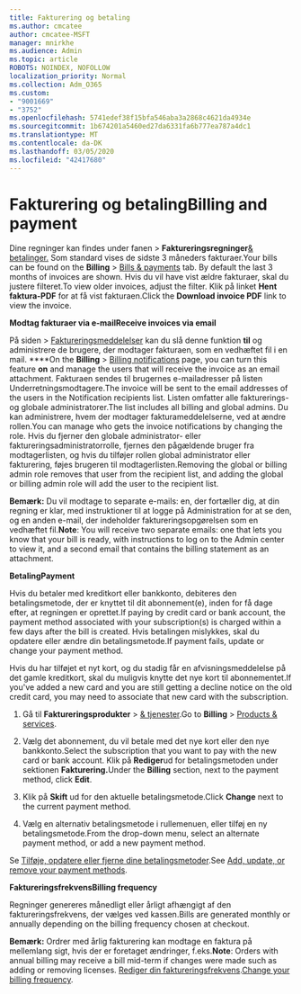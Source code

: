 ```yaml
---
title: Fakturering og betaling
ms.author: cmcatee
author: cmcatee-MSFT
manager: mnirkhe
ms.audience: Admin
ms.topic: article
ROBOTS: NOINDEX, NOFOLLOW
localization_priority: Normal
ms.collection: Adm_O365
ms.custom:
- "9001669"
- "3752"
ms.openlocfilehash: 5741edef38f15bfa546aba3a2868c4621da4934e
ms.sourcegitcommit: 1b674201a5460ed27da6331fa6b777ea787a4dc1
ms.translationtype: MT
ms.contentlocale: da-DK
ms.lasthandoff: 03/05/2020
ms.locfileid: "42417680"
---
```

# <a name="billing-and-payment"></a><span data-ttu-id="0b926-102">Fakturering og betaling</span><span class="sxs-lookup"><span data-stu-id="0b926-102">Billing and payment</span></span>

<span data-ttu-id="0b926-103">Dine regninger kan findes under fanen >  **Faktureringsregninger**[& betalinger.](https://go.microsoft.com/fwlink/p/?linkid=848039)  Som standard vises de sidste 3 måneders fakturaer.</span><span class="sxs-lookup"><span data-stu-id="0b926-103">Your bills can be found on the **Billing** > [Bills & payments](https://go.microsoft.com/fwlink/p/?linkid=848039) tab.  By default the last 3 months of invoices are shown.</span></span>  <span data-ttu-id="0b926-104">Hvis du vil have vist ældre fakturaer, skal du justere filteret.</span><span class="sxs-lookup"><span data-stu-id="0b926-104">To view older invoices, adjust the filter.</span></span>  <span data-ttu-id="0b926-105">Klik på linket **Hent faktura-PDF** for at få vist fakturaen.</span><span class="sxs-lookup"><span data-stu-id="0b926-105">Click the **Download invoice PDF** link to view the invoice.</span></span>

<span data-ttu-id="0b926-106">**Modtag fakturaer via e-mail**</span><span class="sxs-lookup"><span data-stu-id="0b926-106">**Receive invoices via email**</span></span>

<span data-ttu-id="0b926-107">På siden > [Faktureringsmeddelelser](https://go.microsoft.com/fwlink/p/?linkid=853212) kan du slå denne funktion **til** og administrere de brugere, der modtager fakturaen, som en vedhæftet fil i en mail. \*\*\*\*</span><span class="sxs-lookup"><span data-stu-id="0b926-107">On the **Billing** > [Billing notifications](https://go.microsoft.com/fwlink/p/?linkid=853212) page, you can turn this feature **on** and manage the users that will receive the invoice as an email attachment.</span></span> <span data-ttu-id="0b926-108">Fakturaen sendes til brugernes e-mailadresser på listen Underretningsmodtagere.</span><span class="sxs-lookup"><span data-stu-id="0b926-108">The invoice will be sent to the email addresses of the users in the Notification recipients list.</span></span> <span data-ttu-id="0b926-109">Listen omfatter alle fakturerings- og globale administratorer.</span><span class="sxs-lookup"><span data-stu-id="0b926-109">The list includes all billing and global admins.</span></span>  <span data-ttu-id="0b926-110">Du kan administrere, hvem der modtager fakturameddelelserne, ved at ændre rollen.</span><span class="sxs-lookup"><span data-stu-id="0b926-110">You can manage who gets the invoice notifications by changing the role.</span></span>  <span data-ttu-id="0b926-111">Hvis du fjerner den globale administrator- eller faktureringsadministratorrolle, fjernes den pågældende bruger fra modtagerlisten, og hvis du tilføjer rollen global administrator eller fakturering, føjes brugeren til modtagerlisten.</span><span class="sxs-lookup"><span data-stu-id="0b926-111">Removing the global or billing admin role removes that user from the recipient list, and adding the global or billing admin role will add the user to the recipient list.</span></span>

<span data-ttu-id="0b926-112">**Bemærk:** Du vil modtage to separate e-mails: en, der fortæller dig, at din regning er klar, med instruktioner til at logge på Administration for at se den, og en anden e-mail, der indeholder faktureringsopgørelsen som en vedhæftet fil.</span><span class="sxs-lookup"><span data-stu-id="0b926-112">**Note**: You will receive two separate emails: one that lets you know that your bill is ready, with instructions to log on to the Admin center to view it, and a second email that contains the billing statement as an attachment.</span></span>

<span data-ttu-id="0b926-113">**Betaling**</span><span class="sxs-lookup"><span data-stu-id="0b926-113">**Payment**</span></span>

<span data-ttu-id="0b926-114">Hvis du betaler med kreditkort eller bankkonto, debiteres den betalingsmetode, der er knyttet til dit abonnement(e), inden for få dage efter, at regningen er oprettet.</span><span class="sxs-lookup"><span data-stu-id="0b926-114">If paying by credit card or bank account, the payment method associated with your subscription(s) is charged within a few days after the bill is created.</span></span>  <span data-ttu-id="0b926-115">Hvis betalingen mislykkes, skal du opdatere eller ændre din betalingsmetode.</span><span class="sxs-lookup"><span data-stu-id="0b926-115">If payment fails, update or change your payment method.</span></span> 

<span data-ttu-id="0b926-116">Hvis du har tilføjet et nyt kort, og du stadig får en afvisningsmeddelelse på det gamle kreditkort, skal du muligvis knytte det nye kort til abonnementet.</span><span class="sxs-lookup"><span data-stu-id="0b926-116">If you've added a new card and you are still getting a decline notice on the old credit card, you may need to associate that new card with the subscription.</span></span>

1. <span data-ttu-id="0b926-117">Gå til **Faktureringsprodukter** > [& tjenester](https://go.microsoft.com/fwlink/p/?linkid=842054).</span><span class="sxs-lookup"><span data-stu-id="0b926-117">Go to **Billing** > [Products & services](https://go.microsoft.com/fwlink/p/?linkid=842054).</span></span>

2. <span data-ttu-id="0b926-118">Vælg det abonnement, du vil betale med det nye kort eller den nye bankkonto.</span><span class="sxs-lookup"><span data-stu-id="0b926-118">Select the subscription that you want to pay with the new card or bank account.</span></span> <span data-ttu-id="0b926-119">Klik på **Rediger**ud for betalingsmetoden under sektionen **Fakturering.**</span><span class="sxs-lookup"><span data-stu-id="0b926-119">Under the **Billing** section, next to the payment method, click **Edit**.</span></span>

3. <span data-ttu-id="0b926-120">Klik på **Skift** ud for den aktuelle betalingsmetode.</span><span class="sxs-lookup"><span data-stu-id="0b926-120">Click **Change** next to the current payment method.</span></span>

4. <span data-ttu-id="0b926-121">Vælg en alternativ betalingsmetode i rullemenuen, eller tilføj en ny betalingsmetode.</span><span class="sxs-lookup"><span data-stu-id="0b926-121">From the drop-down menu, select an alternate payment method, or add a new payment method.</span></span>

<span data-ttu-id="0b926-122">Se [Tilføje, opdatere eller fjerne dine betalingsmetoder](https://go.microsoft.com/fwlink/?linkid=2118133).</span><span class="sxs-lookup"><span data-stu-id="0b926-122">See [Add, update, or remove your payment methods](https://go.microsoft.com/fwlink/?linkid=2118133).</span></span>

<span data-ttu-id="0b926-123">**Faktureringsfrekvens**</span><span class="sxs-lookup"><span data-stu-id="0b926-123">**Billing frequency**</span></span>

<span data-ttu-id="0b926-124">Regninger genereres månedligt eller årligt afhængigt af den faktureringsfrekvens, der vælges ved kassen.</span><span class="sxs-lookup"><span data-stu-id="0b926-124">Bills are generated monthly or annually depending on the billing frequency chosen at checkout.</span></span>  

<span data-ttu-id="0b926-125">**Bemærk:** Ordrer med årlig fakturering kan modtage en faktura på mellemlang sigt, hvis der er foretaget ændringer, f.eks.</span><span class="sxs-lookup"><span data-stu-id="0b926-125">**Note**: Orders with annual billing may receive a bill mid-term if changes were made such as adding or removing licenses.</span></span>  <span data-ttu-id="0b926-126">[Rediger din faktureringsfrekvens](https://go.microsoft.com/fwlink/?linkid=2119148).</span><span class="sxs-lookup"><span data-stu-id="0b926-126">[Change your billing frequency](https://go.microsoft.com/fwlink/?linkid=2119148).</span></span>
